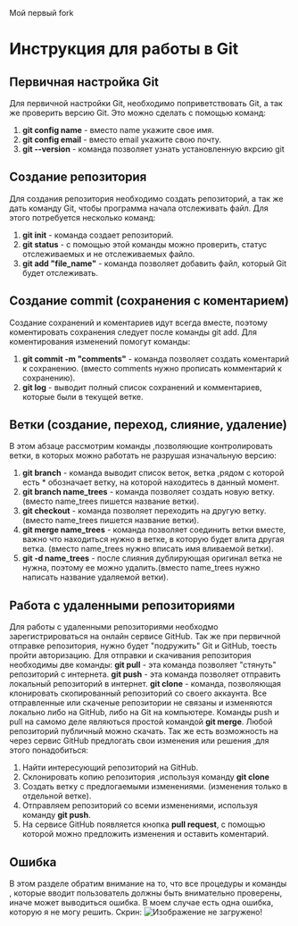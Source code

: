 Мой первый fork
# Инструкция для работы в Git

## Первичная настройка Git
Для первичной настройки Git, необходимо поприветствовать Git, а так же проверить версию Git. Это можно сделать с помощью команд:
1. **git config name** - вместо name укажите свое имя. 
2. **git config email** - вместо email укажите свою почту.
3. **git --version** - команда позволяет узнать установленную вкрсию git
    
## Создание репозитория
Для создания репозитория необходимо создать репозиторий, а так же дать команду Git, чтобы программа начала отслеживать файл. Для этого потребуется несколько команд:
1. **git init** - команда создает репозиторий.
2. **git status** - с помощью этой команды можно проверить, статус отслеживаемых и не отслеживаемых файло.
3. **git add "file_name"** - команда позволяет добавить файл, который Git будет отслеживать.  

## Создание commit (сохранения с коментарием)
Создание сохранений и коментариев идут всегда вместе, поэтому коментировать сохранения следует после команды git add. Для коментирования изменений помогут команды:
1. **git commit -m "comments"** - команда позволяет создать коментарий к сохранению. (вместо comments нужно прописать комментарий к сохранению). 
2. **git log** - выводит полный список сохранений и комментариев, которые были в текущей ветке.
## Ветки (создание, переход, слияние, удаление)
В этом абзаце рассмотрим команды ,позволяющие контролировать ветки, в которых можно работать не разрушая изначальную версию:
1. **git branch** - команда выводит список веток, ветка ,рядом с которой есть * обозначает ветку, на которой находитесь в данный момент. 
2. **git branch name_trees** - команда позволяет создать новую ветку. (вместо name_trees пишется название ветки).
3. **git checkout** - команда позволяет переходить на другую ветку. (вместо name_trees пишется название ветки).
4. **git merge name_trees** - команда позволяет соединить ветки вместе, важно что находиться нужно в ветке, в которую будет влита другая ветка. (вместо name_trees нужно вписать имя вливаемой ветки).
5. **git -d name_trees** - после слияния дублирующая оригинал ветка не нужна, поэтому ее можно удалить.(вместо name_trees нужно написать название удаляемой ветки). 

## Работа с удаленными репозиториями
Для работы с удаленными репозиториями необходмо зарегистрироваться на онлайн сервисе GitHub. Так же при первичной отправке репозитория, нужно будет "подружить" Git и GitHub, тоесть пройти авторизацию. Для отправки и скачивания репозитория необходимы две команды:
**git pull** - эта команда позволяет "стянуть" репозиторий с интернета.
**git push** - эта команда позволяет отправить локальный репозиторий в интернет.
**git clone** - команда, позволяющая клонировать скопированный репозиторий со своего аккаунта.
Все отправленные или скаченые репозитории не связаны и изменяются локально либо на GitHub, либо на Git на компьютере. Команды push и pull на самомо деле являються простой командой **git merge**.
Любой репозиторий публичный можно скачать.
Так же есть возможность на через сервис GitHub предлогать свои изменения или решения ,для этого понадобиться:
1. Найти интересующий репозиторий на GitHub.
2. Склонировать копию репозитория ,используя команду **git clone**
3. Создать ветку с предлогаемыми изменениями. (изменения только в отдельной ветке).
4. Отправляем репозиторий со всеми изменениями, используя команду **git push**.
5. На сервисе GitHub появляется кнопка **pull request**, с помощью которой можно предложить изменения и оставить коментарий. 
## Ошибка
В этом разделе обратим внимание на то, что все процедуры и команды , которые вводит пользователь должны быть внимательно проверены, иначе может выводиться ошибка.
В моем случае есть одна ошибка, которую я не могу решить. Скрин:
![Изображение не загружено!](ошибка_после_git_log.jpg) 